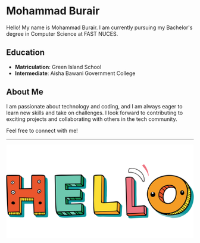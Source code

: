 # Mohammad Burair

Hello! My name is Mohammad Burair. I am currently pursuing my Bachelor's degree in Computer Science at FAST NUCES. 

## Education
- **Matriculation**: Green Island School
- **Intermediate**: Aisha Bawani Government College

## About Me
I am passionate about technology and coding, and I am always eager to learn new skills and take on challenges. I look forward to contributing to exciting projects and collaborating with others in the tech community.

Feel free to connect with me!

---
![ME saying hi](https://github.com/Mohammad-Burair/24k-0775/blob/98b660bd108e38e14e7810e76af6b0be4b6173ca/ai-generated-8628376_1280.png)

